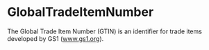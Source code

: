 GlobalTradeItemNumber
=====================

The Global Trade Item Number (GTIN) is an identifier for trade items developed by GS1 (www.gs1.org).

